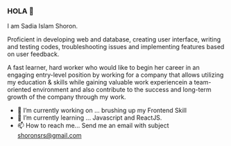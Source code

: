 ### HOLA 👋


I am Sadia Islam Shoron.

Proficient in developing web and database, creating user interface, writing and testing codes, troubleshooting issues and implementing features based on user feedback.

A fast learner, hard worker who would like to begin her career in an engaging entry-level position by working for a company that allows utilizing my education & skills while gaining valuable work experiencein a team-oriented environment and also contribute to the success and long-term growth of the company through my work.


- 🔭 I’m currently working on ... brushing up my Frontend Skill 
- 🌱 I’m currently learning ... Javascript and ReactJS.
- 📫 How to reach me... Send me an email with subject shoronsrs@gmail.com

<!--
**SMShoron/SMShoron** is a ✨ _special_ ✨ repository because its `README.md` (this file) appears on your GitHub profile.

Here are some ideas to get you started:

- 🔭 I’m currently working on ...
- 🌱 I’m currently learning ...
- 👯 I’m looking to collaborate on ...
- 🤔 I’m looking for help with ...
- 💬 Ask me about ...
- 📫 How to reach me: ...
- 😄 Pronouns: ...
- ⚡ Fun fact: ...
-->
